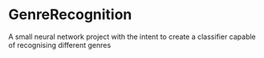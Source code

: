 # GenreRecognition
A small neural network project with the intent to create a classifier capable of recognising different genres
